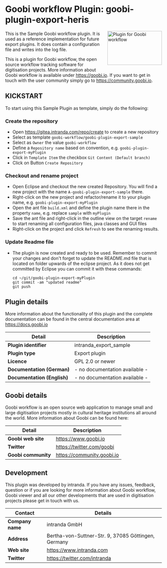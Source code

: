 # Goobi workflow Plugin: goobi-plugin-export-heris

<img src="https://goobi.io/wp-content/uploads/logo_goobi_plugin.png" align="right" style="margin:0 0 20px 20px;" alt="Plugin for Goobi workflow" width="175" height="109">

This is the Sample Goobi workflow plugin. It is used as a reference implementation for future export plugins. It does contain a configuration file and writes into the log file.

This is a plugin for Goobi workflow, the open source workflow tracking software for digitisation projects. More information about Goobi workflow is available under https://goobi.io. If you want to get in touch with the user community simply go to https://community.goobi.io.

## KICKSTART

To start using this Sample Plugin as template, simply do the following:

### Create the repository

- Open https://gitea.intranda.com/repo/create to create a new repository
- Select as template `goobi-workflow/goobi-plugin-export-sample`
- Select as `Owner` the value `goobi-workflow`
- Define a `Repository name` based on convention, e.g.  `goobi-plugin-export-myPlugin`
- Click in `Template Item` the checkbox `Git Content (Default branch)`
- Click on Button `Create Repository`

### Checkout and rename project

- Open Eclipse and checkout the new created Repository. You will find a new project with the name `A-goobi-plugin-export-sample` there.
- Right-click on the new project and refactor/rename it to your plugin name, e.g. `goobi-plugin-export-myPlugin`
- Open the ant file `build.xml` and define the plugin name there in the property `name`, e.g. replace `sample` with `myPlugin`
- Save the ant file and right-click in the outline view on the target `rename` to start renaming all configuration files, java classes and GUI files
- Right-click on the project and click `Refresh` to see the renaming results.

### Update Readme file

- The plugin is now created and ready to be used. Remember to commit your changes and don't forget to update the README.md file that is located on folder upwards of the eclipse project. As it does not get committed by Eclipse you can commit it with these commands:

  ```
  cd ~/git/goobi-plugin-export-myPlugin
  git commit -am "updated readme"
  git push
  ```

## Plugin details

More information about the functionality of this plugin and the complete documentation can be found in the central documentation area at https://docs.goobi.io

Detail | Description
--- | ---
**Plugin identifier**       | intranda_export_sample
**Plugin type**             | Export plugin
**Licence**                 | GPL 2.0 or newer  
**Documentation (German)**  | - no documentation available -
**Documentation (English)** | - no documentation available -

## Goobi details

Goobi workflow is an open source web application to manage small and large digitisation projects mostly in cultural heritage institutions all around the world. More information about Goobi can be found here:

Detail | Description
--- | ---
**Goobi web site**  | https://www.goobi.io
**Twitter**         | https://twitter.com/goobi
**Goobi community** | https://community.goobi.io

## Development

This plugin was developed by intranda. If you have any issues, feedback, question or if you are looking for more information about Goobi workflow, Goobi viewer and all our other developments that are used in digitisation projects please get in touch with us.  

Contact | Details
--- | ---
**Company name**  | intranda GmbH
**Address**       | Bertha-von-Suttner-Str. 9, 37085 Göttingen, Germany
**Web site**      | https://www.intranda.com
**Twitter**       | https://twitter.com/intranda
